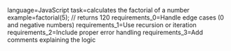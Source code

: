 language=JavaScript
task=calculates the factorial of a number
example=factorial(5); // returns 120
requirements_0=Handle edge cases (0 and negative numbers)
requirements_1=Use recursion or iteration
requirements_2=Include proper error handling
requirements_3=Add comments explaining the logic